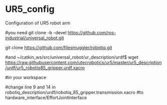 # UR5_config
Configuration of UR5 robot arm


#you need 
git clone -b <distro>-devel https://github.com/ros-industrial/universal_robot.git
  

git clone https://github.com/filesmuggler/robotiq.git

#and 
~/catkin_ws/src/universal_robot/ur_description/urdf$ wget https://raw.githubusercontent.com/utecrobotics/ur5/master/ur5_description/urdf/ur5_robotiq85_gripper.urdf.xacro

#in your workspace
  
#change line 9 and 14 in
robotiq_description/urdf/robotiq_85_gripper.transmission.xacro
#to
<hardwareInterface>hardware_interface/EffortJointInterface</hardwareInterface>
